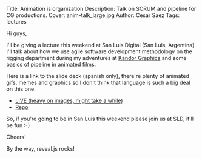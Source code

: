 Title: Animation is organization
Description: Talk on SCRUM and pipeline for CG productions.
Cover: anim-talk_large.jpg
Author: Cesar Saez
Tags: lectures

Hi guys,

I'll be giving a lecture this weekend at San Luis Digital (San Luis,
Argentina). I'll talk about how we use agile software development
methodology on the rigging department during my adventures at [Kandor
Graphics][1] and some basics of pipeline in animated films.

Here is a link to the slide deck (spanish only), there're plenty of
animated gifs, memes and graphics so I don't think that language is such
a big deal on this one.

* [LIVE (heavy on images, might take a while)][2]
* [Repo][3]

So, if you're going to be in San Luis this weekend please join us at
SLD, it'll be fun :-)

Cheers!

By the way, reveal.js rocks!

[1]: http://www.kandorgraphics.com/en
[2]: http://csaez.github.io/slides_anim
[3]: http://www.github.com/csaez/slides_anim